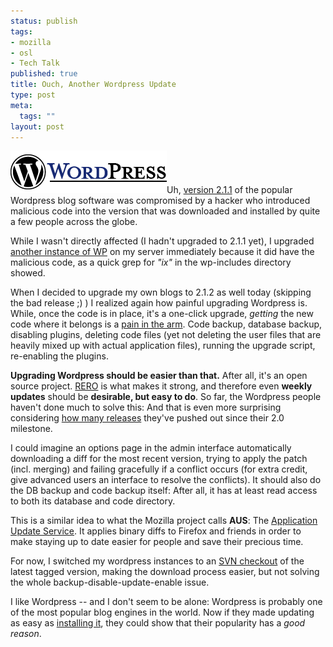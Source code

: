 ```yaml
--- 
status: publish
tags: 
- mozilla
- osl
- Tech Talk
published: true
title: Ouch, Another Wordpress Update
type: post
meta: 
  tags: ""
layout: post
---
```

<img src='/media/wp/2007/03/wordpress_logo.png' alt='Wordpress Logo; source: enWP' class="alignright" />Uh, <a href="http://wordpress.org/development/2007/03/upgrade-212/">version 2.1.1</a> of the popular Wordpress blog software was compromised by a hacker who introduced malicious code into the version that was downloaded and installed by quite a few people across the globe.

While I wasn't directly affected (I hadn't upgraded to 2.1.1 yet), I upgraded <a href="http://blog.jeanpierre.de">another instance of WP</a> on my server immediately because it did have the malicious code, as a quick grep for <em>"ix"</em> in the wp-includes directory showed.

When I decided to upgrade my own blogs to 2.1.2 as well today (skipping the bad release ;) ) I realized again how painful upgrading Wordpress is. While, once the code is in place, it's a one-click upgrade, <em>getting</em> the new code where it belongs is a <a href="http://codex.wordpress.org/Upgrading_WordPress">pain in the arm</a>. Code backup, database backup, disabling plugins, deleting code files (yet not deleting the user files that are heavily mixed up with actual application files), running the upgrade script, re-enabling the plugins.

<strong>Upgrading Wordpress should be easier than that.</strong> After all, it's an open source project. <a href="http://radio.weblogs.com/0103807/stories/2002/12/01/understandingTheImportanceOfReleaseEarlyReleaseOften.html">RERO</a> is what makes it strong, and therefore even <strong>weekly updates</strong> should be <strong>desirable, but easy to do</strong>. So far, the Wordpress people haven't done much to solve this: And that is even more surprising considering <a href="http://svn.automattic.com/wordpress/tags/">how many releases</a> they've pushed out since their 2.0 milestone.

I could imagine an options page in the admin interface automatically downloading a diff for the most recent version, trying to apply the patch (incl. merging) and failing gracefully if a conflict occurs (for extra credit, give advanced users an interface to resolve the conflicts). It should also do the DB backup and code backup itself: After all, it has at least read access to both its database and code directory.

This is a similar idea to what the Mozilla project calls <strong>AUS</strong>: The <a href="http://wiki.mozilla.org/AUS:Manual">Application Update Service</a>. It applies binary diffs to Firefox and friends in order to make staying up to date easier for people and save their precious time.

For now, I switched my wordpress instances to an <a href="http://wordpress.org/download/svn/">SVN checkout</a> of the latest tagged version, making the download process easier, but not solving the whole backup-disable-update-enable issue.

I like Wordpress -- and I don't seem to be alone: Wordpress is probably one of the most popular blog engines in the world. Now if they made updating as easy as <a href="http://codex.wordpress.org/Installing_WordPress#Famous_5-Minute_Install">installing it</a>, they could show that their popularity has a <em>good reason</em>.

